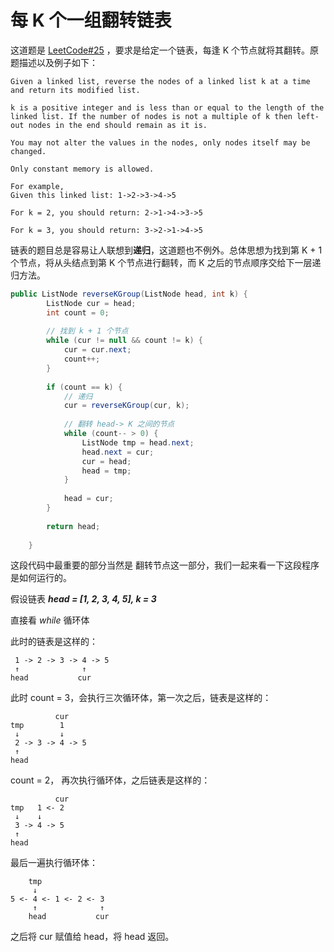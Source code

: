 # 每 K 个一组翻转链表



这道题是 [LeetCode#25](https://leetcode.com/problems/reverse-nodes-in-k-group/description/) ，要求是给定一个链表，每逢 K 个节点就将其翻转。原题描述以及例子如下：

```
Given a linked list, reverse the nodes of a linked list k at a time and return its modified list.

k is a positive integer and is less than or equal to the length of the linked list. If the number of nodes is not a multiple of k then left-out nodes in the end should remain as it is.

You may not alter the values in the nodes, only nodes itself may be changed.

Only constant memory is allowed.

For example,
Given this linked list: 1->2->3->4->5

For k = 2, you should return: 2->1->4->3->5

For k = 3, you should return: 3->2->1->4->5
```





链表的题目总是容易让人联想到**递归**，这道题也不例外。总体思想为找到第 K + 1个节点，将从头结点到第 K 个节点进行翻转，而 K 之后的节点顺序交给下一层递归方法。



```java
public ListNode reverseKGroup(ListNode head, int k) {
        ListNode cur = head;
        int count = 0;
    
        // 找到 k + 1 个节点
        while (cur != null && count != k) {
            cur = cur.next;
            count++;
        }
        
        if (count == k) {
            // 递归
            cur = reverseKGroup(cur, k);
            
            // 翻转 head-> K 之间的节点
            while (count-- > 0) {
                ListNode tmp = head.next;
                head.next = cur;
                cur = head;
                head = tmp;
            }
            
            head = cur;
        }
        
        return head;
        
    }
```



这段代码中最重要的部分当然是 翻转节点这一部分，我们一起来看一下这段程序是如何运行的。

假设链表 ***head = [1, 2, 3, 4, 5], k = 3***



直接看 *while* 循环体

此时的链表是这样的： 

```
 1 -> 2 -> 3 -> 4 -> 5
 ↑              ↑
head           cur
```

此时 count = 3，会执行三次循环体，第一次之后，链表是这样的：

```
          cur       
tmp        1
 ↓         ↓
 2 -> 3 -> 4 -> 5
 ↑         
head     
```

count = 2， 再次执行循环体，之后链表是这样的：

```
          cur       
tmp   1 <- 2
 ↓    ↓
 3 -> 4 -> 5
 ↑         
head    
```

最后一遍执行循环体：

```
    tmp        
     ↓         
5 <- 4 <- 1 <- 2 <- 3 
     ↑              ↑  
    head           cur
```



之后将 cur 赋值给 head，将 head 返回。